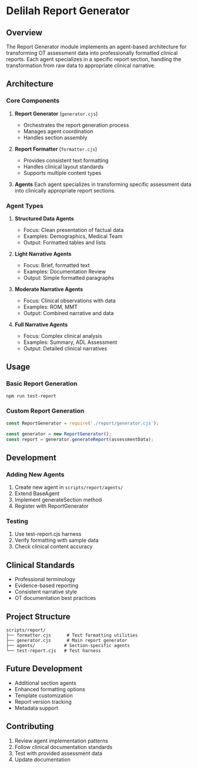 # Delilah Report Generator

## Overview
The Report Generator module implements an agent-based architecture for transforming OT assessment data into professionally formatted clinical reports. Each agent specializes in a specific report section, handling the transformation from raw data to appropriate clinical narrative.

## Architecture

### Core Components
1. **Report Generator** (`generator.cjs`)
   - Orchestrates the report generation process
   - Manages agent coordination
   - Handles section assembly

2. **Report Formatter** (`formatter.cjs`)
   - Provides consistent text formatting
   - Handles clinical layout standards
   - Supports multiple content types

3. **Agents**
   Each agent specializes in transforming specific assessment data into clinically appropriate report sections.

### Agent Types

1. **Structured Data Agents**
   - Focus: Clean presentation of factual data
   - Examples: Demographics, Medical Team
   - Output: Formatted tables and lists

2. **Light Narrative Agents**
   - Focus: Brief, formatted text
   - Examples: Documentation Review
   - Output: Simple formatted paragraphs

3. **Moderate Narrative Agents**
   - Focus: Clinical observations with data
   - Examples: ROM, MMT
   - Output: Combined narrative and data

4. **Full Narrative Agents**
   - Focus: Complex clinical analysis
   - Examples: Summary, ADL Assessment
   - Output: Detailed clinical narratives

## Usage

### Basic Report Generation
```bash
npm run test-report
```

### Custom Report Generation
```javascript
const ReportGenerator = require('./report/generator.cjs');

const generator = new ReportGenerator();
const report = generator.generateReport(assessmentData);
```

## Development

### Adding New Agents
1. Create new agent in `scripts/report/agents/`
2. Extend BaseAgent
3. Implement generateSection method
4. Register with ReportGenerator

### Testing
1. Use test-report.cjs harness
2. Verify formatting with sample data
3. Check clinical content accuracy

## Clinical Standards
- Professional terminology
- Evidence-based reporting
- Consistent narrative style
- OT documentation best practices

## Project Structure
```
scripts/report/
├── formatter.cjs      # Text formatting utilities
├── generator.cjs      # Main report generator
├── agents/           # Section-specific agents
└── test-report.cjs   # Test harness
```

## Future Development
- Additional section agents
- Enhanced formatting options
- Template customization
- Report version tracking
- Metadata support

## Contributing
1. Review agent implementation patterns
2. Follow clinical documentation standards
3. Test with provided assessment data
4. Update documentation